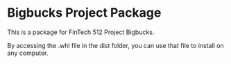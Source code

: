 # Bigbucks Project Package

This is a package for FinTech 512 Project Bigbucks.  

By accessing the .whl file in the dist folder, you can use that file to install on any computer.
